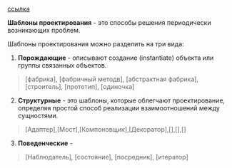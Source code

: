 
[ссылка](https://habr.com/ru/company/vk/blog/325492/)

**Шаблоны проектирования** - это способы решения периодически возникающих проблем.

Шаблоны проектирования можно разделить на три вида:
1. **Порождающие** - описывают создание (instantiate) объекта или группы связанных объектов.
> [фабрика], [фабричный методв], [абстрактная фабрика], [строитель], [прототип], [одиночка]

2. **Структурные** - это шаблоны, которые облегчают проектирование, определяя простой способ реализации взаимоотношений между сущностями.
> [Адаптер],[Мост],[Компоновщик],[Декоратор],[],[],[]

3. **Поведенческие** - 
> [Наблюдатель], [состояние], [посредник], [итератор]


